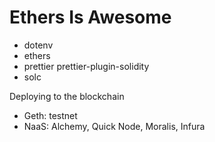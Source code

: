 # Ethers Is Awesome

- dotenv
- ethers
- prettier prettier-plugin-solidity
- solc


Deploying to the blockchain
- Geth: testnet
- NaaS: Alchemy, Quick Node, Moralis, Infura


